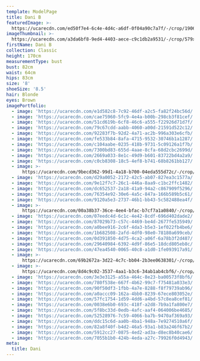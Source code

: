 ```yaml
---
template: ModelPage
title: Dani B
featuredImage: >-
  https://ucarecdn.com/ed50f7e4-6c4e-4d4c-a6df-0f04a90c7a7f/-/crop/1906x926/0,70/-/preview/
imageThumbnail: >-
  https://ucarecdn.com/a3da6bf8-9ed4-4403-aece-c9c1db2a9531/-/crop/579x809/88,32/-/preview/
firstName: Dani B
collection: Classic
height: 170cm
measurementType: bust
bust: 82cm
waist: 64cm
hips: 83cm
size: '8'
shoeSize: '8.5'
hair: Blonde
eyes: Brown
imagePortfolio:
  - image: 'https://ucarecdn.com/e1d582c8-7c92-46df-a2c5-fa82f24bc56d/'
  - image: 'https://ucarecdn.com/cae75960-5fc9-4e4a-b00b-298cb3f81cef/'
  - image: 'https://ucarecdn.com/51cd619b-6cf8-46c6-a555-f22926d71d7f/'
  - image: 'https://ucarecdn.com/79c67cdd-aabb-4060-a00d-21591d522c12/'
  - image: 'https://ucarecdn.com/92283f7b-92d2-4a71-ac2b-996a303e6cfb/'
  - image: 'https://ucarecdn.com/fe533b84-8afa-4715-9532-30746b1a1287/'
  - image: 'https://ucarecdn.com/c104aabe-0235-418b-9731-5c09126a1f7b/'
  - image: 'https://ucarecdn.com/7300bd83-655d-4aae-8cfa-68d2cbc2699d/'
  - image: 'https://ucarecdn.com/2669a033-8e1c-49d9-b601-83722bd4a2a9/'
  - image: 'https://ucarecdn.com/c0cb8308-18c5-4ef8-b741-68b8261bb127/'
  - image: >-
      https://ucarecdn.com/9becd362-99d1-4a18-b700-04eda555d72c/-/crop/568x370/621,141/-/preview/
  - image: 'https://ucarecdn.com/d29a0052-2172-42c5-ab07-827ea3c1577a/'
  - image: 'https://ucarecdn.com/9e12f7c7-26c1-446a-8aa9-c1bc2ffc1482/'
  - image: 'https://ucarecdn.com/dc652537-2a18-41a9-94a2-c867909f5296/'
  - image: 'https://ucarecdn.com/76354e92-30e6-4a5c-847a-166b589b5c61/'
  - image: 'https://ucarecdn.com/9120a5e3-2737-46b1-bb43-5c582488ea4f/'
  - image: >-
      https://ucarecdn.com/00a38b37-36ce-4ee4-bfac-b7cf7a1a0840/-/crop/1631x1915/0,536/-/preview/
  - image: 'https://ucarecdn.com/07eedc4d-6c1c-4e42-8cdf-696d402dade2/'
  - image: 'https://ucarecdn.com/87029b73-c57c-4469-be4d-2677fe535949/'
  - image: 'https://ucarecdn.com/a0bee916-2c6f-4da3-b5e3-1ef022fb4be6/'
  - image: 'https://ucarecdn.com/1b682508-2afd-4df0-98e0-78180a699ceb/'
  - image: 'https://ucarecdn.com/0d391850-4d75-4ca2-a06f-6a78b3f2d487/'
  - image: 'https://ucarecdn.com/29640984-6392-4d9f-86e5-18dcd805eb8c/'
  - image: 'https://ucarecdn.com/47ea4540-0065-40c8-a1d0-1fe093917a91/'
  - image: >-
      https://ucarecdn.com/69b2672a-3d22-4c7c-bb04-2b3ee0638301/-/crop/1403x1704/141,741/-/preview/
  - image: >-
      https://ucarecdn.com/8d4c9c02-3537-4aa1-b3c6-34ab1ab4cbf6/-/crop/661x869/32,0/-/preview/
  - image: 'https://ucarecdn.com/3e3e3125-a55a-464c-8e23-ba00573f8bf6/'
  - image: 'https://ucarecdn.com/780f538e-667f-4b62-99c7-f75481a033e3/'
  - image: 'https://ucarecdn.com/90f50df3-1fbb-4a7e-8288-f8f79739ab96/'
  - image: 'https://ucarecdn.com/a0accc09-162a-4bb0-8239-67ece803052e/'
  - image: 'https://ucarecdn.com/57fc1754-1d59-4dd6-a4bd-57c8ea8cef81/'
  - image: 'https://ucarecdn.com/0038e6b0-693c-418f-a2d8-7b9a1fa800e7/'
  - image: 'https://ucarecdn.com/5f8bc33d-0edb-4afc-aaf4-064006be4685/'
  - image: 'https://ucarecdn.com/52528976-7c59-4066-ba7b-9470af369a93/'
  - image: 'https://ucarecdn.com/ddc15c6d-aa0b-4ba1-948a-7e9274510a6f/'
  - image: 'https://ucarecdn.com/82a8f40f-b4d2-46a5-93a1-b83a246f67b2/'
  - image: 'https://ucarecdn.com/5912cc27-0875-4ed2-ad3a-d8ec8b40cae6/'
  - image: 'https://ucarecdn.com/7055b1b0-424b-4eda-a27c-79926f0d4943/'
meta:
  title: Dani
---
```


